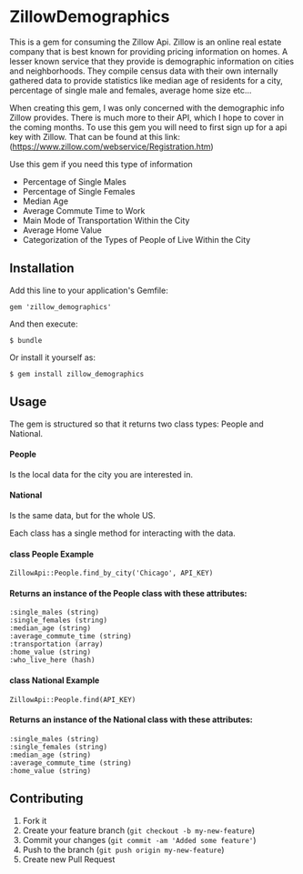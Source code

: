# ZillowDemographics

This is a gem for consuming the Zillow Api.  Zillow is an online real estate company that is best known for providing pricing information on homes.  A lesser known service that they provide is demographic information on cities and neighborhoods.  They compile census data with their own internally gathered data to provide statistics like median age of residents for a city, percentage of single male and females, average home size etc...

When creating this gem, I was only concerned with the demographic info Zillow provides.  There is much more to their API, which I hope to cover in the coming months.  To use this gem you will need to first sign up for a api key with Zillow.  That can be found at this link: (https://www.zillow.com/webservice/Registration.htm)

Use this gem if you need this type of information
+ Percentage of Single Males
+ Percentage of Single Females
+ Median Age
+ Average Commute Time to Work
+ Main Mode of Transportation Within the City
+ Average Home Value
+ Categorization of the Types of People of Live Within the City

## Installation

Add this line to your application's Gemfile:

    gem 'zillow_demographics'

And then execute:

    $ bundle

Or install it yourself as:

    $ gem install zillow_demographics

## Usage

The gem is structured so that it returns two class types: People and National.
#### People
 Is the local data for the city you are interested in.

#### National
Is the same data, but for the whole US.

Each class has a single method for interacting with the data.
#### class People Example
    ZillowApi::People.find_by_city('Chicago', API_KEY)
#### Returns an instance of the People class with these attributes:
    :single_males (string)
    :single_females (string)
    :median_age (string)
    :average_commute_time (string)
    :transportation (array)
    :home_value (string)
    :who_live_here (hash)

#### class National Example
    ZillowApi::People.find(API_KEY)
#### Returns an instance of the National class with these attributes:
    :single_males (string)
    :single_females (string)
    :median_age (string)
    :average_commute_time (string)
    :home_value (string)

## Contributing

1. Fork it
2. Create your feature branch (`git checkout -b my-new-feature`)
3. Commit your changes (`git commit -am 'Added some feature'`)
4. Push to the branch (`git push origin my-new-feature`)
5. Create new Pull Request
